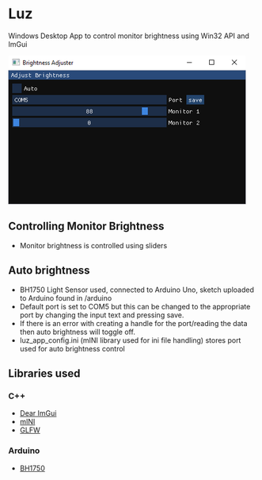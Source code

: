 
# Luz
Windows Desktop App to control monitor brightness using Win32 API and ImGui

![Luz Application](/screenshots/luz_app.png)

## Controlling Monitor Brightness
 - Monitor brightness is controlled using sliders

## Auto brightness
- BH1750 Light Sensor used, connected to Arduino Uno, sketch uploaded to Arduino found in /arduino 
- Default port is set to COM5 but this can be changed to the appropriate port by changing the input text and pressing save.
- If there is an error with creating a handle for the port/reading the data then auto brightness will toggle off. 
- luz_app_config.ini (mINI library used for ini file handling) stores port used for auto brightness control

## Libraries used

### C++
- [Dear ImGui](https://github.com/ocornut/imgui)
- [mINI](https://github.com/pulzed/mINI)
- [GLFW](https://www.glfw.org/)

### Arduino
- [BH1750](https://github.com/claws/BH1750)
